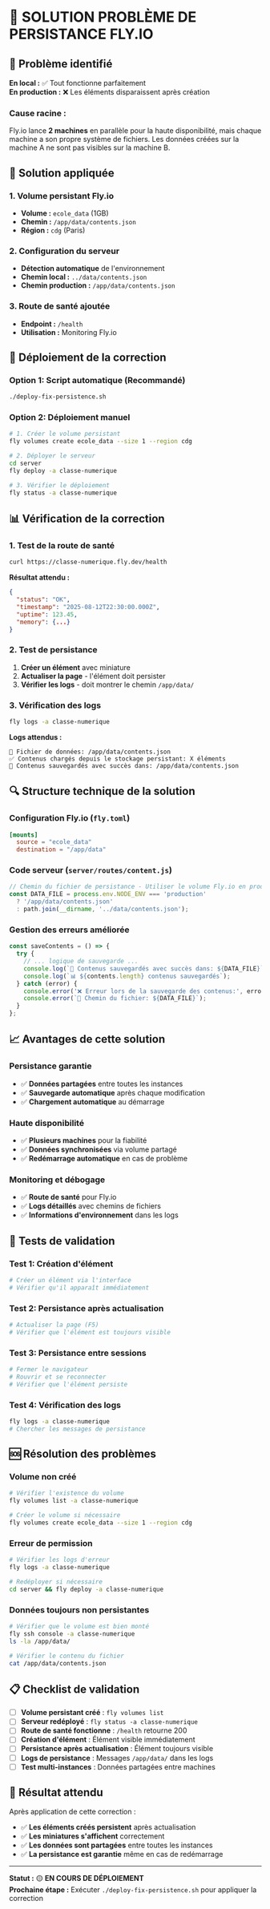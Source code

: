 # 🔧 SOLUTION PROBLÈME DE PERSISTANCE FLY.IO

## 🚨 **Problème identifié**

**En local :** ✅ Tout fonctionne parfaitement  
**En production :** ❌ Les éléments disparaissent après création

### **Cause racine :**
Fly.io lance **2 machines** en parallèle pour la haute disponibilité, mais chaque machine a son propre système de fichiers. Les données créées sur la machine A ne sont pas visibles sur la machine B.

## 🎯 **Solution appliquée**

### **1. Volume persistant Fly.io**
- **Volume :** `ecole_data` (1GB)
- **Chemin :** `/app/data/contents.json`
- **Région :** `cdg` (Paris)

### **2. Configuration du serveur**
- **Détection automatique** de l'environnement
- **Chemin local :** `../data/contents.json`
- **Chemin production :** `/app/data/contents.json`

### **3. Route de santé ajoutée**
- **Endpoint :** `/health`
- **Utilisation :** Monitoring Fly.io

## 🚀 **Déploiement de la correction**

### **Option 1: Script automatique (Recommandé)**
```bash
./deploy-fix-persistence.sh
```

### **Option 2: Déploiement manuel**
```bash
# 1. Créer le volume persistant
fly volumes create ecole_data --size 1 --region cdg

# 2. Déployer le serveur
cd server
fly deploy -a classe-numerique

# 3. Vérifier le déploiement
fly status -a classe-numerique
```

## 📊 **Vérification de la correction**

### **1. Test de la route de santé**
```bash
curl https://classe-numerique.fly.dev/health
```
**Résultat attendu :**
```json
{
  "status": "OK",
  "timestamp": "2025-08-12T22:30:00.000Z",
  "uptime": 123.45,
  "memory": {...}
}
```

### **2. Test de persistance**
1. **Créer un élément** avec miniature
2. **Actualiser la page** - l'élément doit persister
3. **Vérifier les logs** - doit montrer le chemin `/app/data/`

### **3. Vérification des logs**
```bash
fly logs -a classe-numerique
```
**Logs attendus :**
```
💾 Fichier de données: /app/data/contents.json
✅ Contenus chargés depuis le stockage persistant: X éléments
💾 Contenus sauvegardés avec succès dans: /app/data/contents.json
```

## 🔍 **Structure technique de la solution**

### **Configuration Fly.io (`fly.toml`)**
```toml
[mounts]
  source = "ecole_data"
  destination = "/app/data"
```

### **Code serveur (`server/routes/content.js`)**
```javascript
// Chemin du fichier de persistance - Utiliser le volume Fly.io en production
const DATA_FILE = process.env.NODE_ENV === 'production' 
  ? '/app/data/contents.json'
  : path.join(__dirname, '../data/contents.json');
```

### **Gestion des erreurs améliorée**
```javascript
const saveContents = () => {
  try {
    // ... logique de sauvegarde ...
    console.log(`💾 Contenus sauvegardés avec succès dans: ${DATA_FILE}`);
    console.log(`📊 ${contents.length} contenus sauvegardés`);
  } catch (error) {
    console.error('❌ Erreur lors de la sauvegarde des contenus:', error);
    console.error(`💾 Chemin du fichier: ${DATA_FILE}`);
  }
};
```

## 📈 **Avantages de cette solution**

### **Persistance garantie**
- ✅ **Données partagées** entre toutes les instances
- ✅ **Sauvegarde automatique** après chaque modification
- ✅ **Chargement automatique** au démarrage

### **Haute disponibilité**
- ✅ **Plusieurs machines** pour la fiabilité
- ✅ **Données synchronisées** via volume partagé
- ✅ **Redémarrage automatique** en cas de problème

### **Monitoring et débogage**
- ✅ **Route de santé** pour Fly.io
- ✅ **Logs détaillés** avec chemins de fichiers
- ✅ **Informations d'environnement** dans les logs

## 🧪 **Tests de validation**

### **Test 1: Création d'élément**
```bash
# Créer un élément via l'interface
# Vérifier qu'il apparaît immédiatement
```

### **Test 2: Persistance après actualisation**
```bash
# Actualiser la page (F5)
# Vérifier que l'élément est toujours visible
```

### **Test 3: Persistance entre sessions**
```bash
# Fermer le navigateur
# Rouvrir et se reconnecter
# Vérifier que l'élément persiste
```

### **Test 4: Vérification des logs**
```bash
fly logs -a classe-numerique
# Chercher les messages de persistance
```

## 🆘 **Résolution des problèmes**

### **Volume non créé**
```bash
# Vérifier l'existence du volume
fly volumes list -a classe-numerique

# Créer le volume si nécessaire
fly volumes create ecole_data --size 1 --region cdg
```

### **Erreur de permission**
```bash
# Vérifier les logs d'erreur
fly logs -a classe-numerique

# Redéployer si nécessaire
cd server && fly deploy -a classe-numerique
```

### **Données toujours non persistantes**
```bash
# Vérifier que le volume est bien monté
fly ssh console -a classe-numerique
ls -la /app/data/

# Vérifier le contenu du fichier
cat /app/data/contents.json
```

## 📋 **Checklist de validation**

- [ ] **Volume persistant créé** : `fly volumes list`
- [ ] **Serveur redéployé** : `fly status -a classe-numerique`
- [ ] **Route de santé fonctionne** : `/health` retourne 200
- [ ] **Création d'élément** : Élément visible immédiatement
- [ ] **Persistance après actualisation** : Élément toujours visible
- [ ] **Logs de persistance** : Messages `/app/data/` dans les logs
- [ ] **Test multi-instances** : Données partagées entre machines

## 🎉 **Résultat attendu**

Après application de cette correction :
- ✅ **Les éléments créés persistent** après actualisation
- ✅ **Les miniatures s'affichent** correctement
- ✅ **Les données sont partagées** entre toutes les instances
- ✅ **La persistance est garantie** même en cas de redémarrage

---

**Statut :** 🟡 **EN COURS DE DÉPLOIEMENT**  
**Prochaine étape :** Exécuter `./deploy-fix-persistence.sh` pour appliquer la correction 